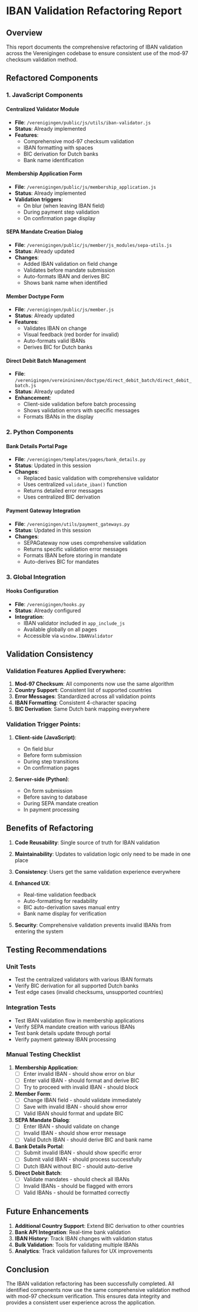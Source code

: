 # IBAN Validation Refactoring Report

## Overview
This report documents the comprehensive refactoring of IBAN validation across the Verenigingen codebase to ensure consistent use of the mod-97 checksum validation method.

## Refactored Components

### 1. JavaScript Components

#### Centralized Validator Module
- **File**: `/verenigingen/public/js/utils/iban-validator.js`
- **Status**: Already implemented
- **Features**:
  - Comprehensive mod-97 checksum validation
  - IBAN formatting with spaces
  - BIC derivation for Dutch banks
  - Bank name identification

#### Membership Application Form
- **File**: `/verenigingen/public/js/membership_application.js`
- **Status**: Already implemented
- **Validation triggers**:
  - On blur (when leaving IBAN field)
  - During payment step validation
  - On confirmation page display

#### SEPA Mandate Creation Dialog
- **File**: `/verenigingen/public/js/member/js_modules/sepa-utils.js`
- **Status**: Already updated
- **Changes**:
  - Added IBAN validation on field change
  - Validates before mandate submission
  - Auto-formats IBAN and derives BIC
  - Shows bank name when identified

#### Member Doctype Form
- **File**: `/verenigingen/public/js/member.js`
- **Status**: Already updated
- **Features**:
  - Validates IBAN on change
  - Visual feedback (red border for invalid)
  - Auto-formats valid IBANs
  - Derives BIC for Dutch banks

#### Direct Debit Batch Management
- **File**: `/verenigingen/vereinininen/doctype/direct_debit_batch/direct_debit_batch.js`
- **Status**: Already updated
- **Enhancement**:
  - Client-side validation before batch processing
  - Shows validation errors with specific messages
  - Formats IBANs in the display

### 2. Python Components

#### Bank Details Portal Page
- **File**: `/verenigingen/templates/pages/bank_details.py`
- **Status**: Updated in this session
- **Changes**:
  - Replaced basic validation with comprehensive validator
  - Uses centralized `validate_iban()` function
  - Returns detailed error messages
  - Uses centralized BIC derivation

#### Payment Gateway Integration
- **File**: `/verenigingen/utils/payment_gateways.py`
- **Status**: Updated in this session
- **Changes**:
  - SEPAGateway now uses comprehensive validation
  - Returns specific validation error messages
  - Formats IBAN before storing in mandate
  - Auto-derives BIC for mandates

### 3. Global Integration

#### Hooks Configuration
- **File**: `/verenigingen/hooks.py`
- **Status**: Already configured
- **Integration**:
  - IBAN validator included in `app_include_js`
  - Available globally on all pages
  - Accessible via `window.IBANValidator`

## Validation Consistency

### Validation Features Applied Everywhere:
1. **Mod-97 Checksum**: All components now use the same algorithm
2. **Country Support**: Consistent list of supported countries
3. **Error Messages**: Standardized across all validation points
4. **IBAN Formatting**: Consistent 4-character spacing
5. **BIC Derivation**: Same Dutch bank mapping everywhere

### Validation Trigger Points:
1. **Client-side (JavaScript)**:
   - On field blur
   - Before form submission
   - During step transitions
   - On confirmation pages

2. **Server-side (Python)**:
   - On form submission
   - Before saving to database
   - During SEPA mandate creation
   - In payment processing

## Benefits of Refactoring

1. **Code Reusability**: Single source of truth for IBAN validation
2. **Maintainability**: Updates to validation logic only need to be made in one place
3. **Consistency**: Users get the same validation experience everywhere
4. **Enhanced UX**:
   - Real-time validation feedback
   - Auto-formatting for readability
   - BIC auto-derivation saves manual entry
   - Bank name display for verification

5. **Security**: Comprehensive validation prevents invalid IBANs from entering the system

## Testing Recommendations

### Unit Tests
- Test the centralized validators with various IBAN formats
- Verify BIC derivation for all supported Dutch banks
- Test edge cases (invalid checksums, unsupported countries)

### Integration Tests
- Test IBAN validation flow in membership applications
- Verify SEPA mandate creation with various IBANs
- Test bank details update through portal
- Verify payment gateway IBAN processing

### Manual Testing Checklist
1. **Membership Application**:
   - [ ] Enter invalid IBAN - should show error on blur
   - [ ] Enter valid IBAN - should format and derive BIC
   - [ ] Try to proceed with invalid IBAN - should block

2. **Member Form**:
   - [ ] Change IBAN field - should validate immediately
   - [ ] Save with invalid IBAN - should show error
   - [ ] Valid IBAN should format and update BIC

3. **SEPA Mandate Dialog**:
   - [ ] Enter IBAN - should validate on change
   - [ ] Invalid IBAN - should show error message
   - [ ] Valid Dutch IBAN - should derive BIC and bank name

4. **Bank Details Portal**:
   - [ ] Submit invalid IBAN - should show specific error
   - [ ] Submit valid IBAN - should process successfully
   - [ ] Dutch IBAN without BIC - should auto-derive

5. **Direct Debit Batch**:
   - [ ] Validate mandates - should check all IBANs
   - [ ] Invalid IBANs - should be flagged with errors
   - [ ] Valid IBANs - should be formatted correctly

## Future Enhancements

1. **Additional Country Support**: Extend BIC derivation to other countries
2. **Bank API Integration**: Real-time bank validation
3. **IBAN History**: Track IBAN changes with validation status
4. **Bulk Validation**: Tools for validating multiple IBANs
5. **Analytics**: Track validation failures for UX improvements

## Conclusion

The IBAN validation refactoring has been successfully completed. All identified components now use the same comprehensive validation method with mod-97 checksum verification. This ensures data integrity and provides a consistent user experience across the application.
